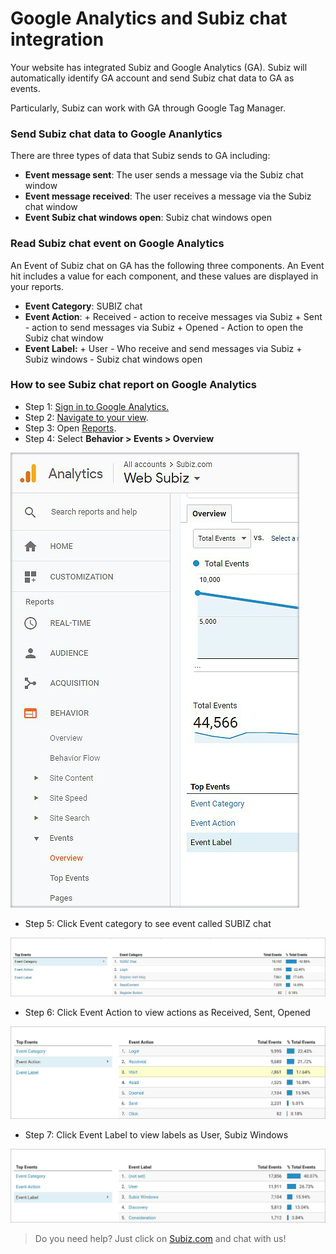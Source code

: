 # Google Analytics and Subiz chat integration

Your website has integrated Subiz and Google Analytics \(GA\). Subiz will automatically identify GA account and send Subiz chat data to GA as events.

Particularly, Subiz can work with GA through Google Tag Manager.

### Send Subiz chat data to Google Ananlytics

There are three types of data that Subiz sends to GA including:

*  **Event message sent**: The user sends a message via the Subiz chat window
*  **Event message received**: The user receives a message via the Subiz chat window
*  **Event Subiz chat windows open**: Subiz chat windows open 

### Read Subiz chat event on Google Analytics

 An Event of Subiz chat on GA has the following three components. An Event hit includes a value for each component, and these values are displayed in your reports.

* **Event Category**: SUBIZ chat
* **Event Action**: + Received - action to receive messages via Subiz  + Sent - action to send messages via Subiz + Opened - Action to open the Subiz chat window
* **Event Label:** + User - Who receive and send messages via Subiz + Subiz windows - Subiz chat windows open

### How to see Subiz chat report on Google Analytics

* Step 1: [Sign in to Google Analytics.](https://analytics.google.com/)
* Step 2: [Navigate to your view](https://support.google.com/analytics/answer/6099198).
* Step 3: Open [Reports](https://support.google.com/analytics/answer/6102416).
* Step 4: Select **Behavior &gt; Events &gt; Overview**

![View Events report](.gitbook/assets/1.-mo-ga-copy.jpg)

* Step 5: Click Event category to see event called SUBIZ chat

![Event category of Subiz chat](.gitbook/assets/cate-copy.jpg)

* Step 6: Click Event Action to view actions as Received, Sent, Opened

![Event Action of Subiz chat](.gitbook/assets/2.-action-copy%20%282%29.jpg)

* Step 7: Click Event Label to view labels as User, Subiz Windows

![Event Label of Subiz chat](.gitbook/assets/3.-label-copy.jpg)



> Do you need help? Just click on [Subiz.com](https://subiz.com/en) and chat with us!





